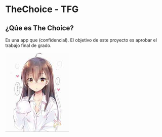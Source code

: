 # TheChoice - TFG

## ¿Qúe es The Choice?
Es una app que (confidencial). El objetivo de este proyecto es aprobar el trabajo final de grado. 



![Screenshot of a comment on a GitHub issue showing an image, added in the Markdown, of an Octocat smiling and raising a tentacle.](https://github.com/gorkinaitor/TheChoice---TFG/blob/main/imagen.png)
